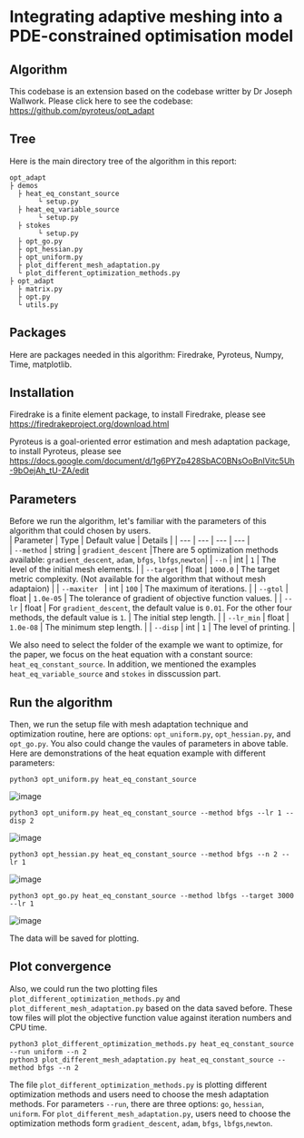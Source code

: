 # Integrating adaptive meshing into a PDE-constrained optimisation model

## Algorithm
This codebase is an extension based on the codebase writter by Dr Joseph Wallwork.
Please click here to see the codebase: https://github.com/pyroteus/opt_adapt  
## Tree
Here is the main directory tree of the algorithm in this report:  
```
opt_adapt  
├ demos  
  ├ heat_eq_constant_source  
       └ setup.py  
  ├ heat_eq_variable_source  
       └ setup.py  
  ├ stokes  
       └ setup.py  
  ├ opt_go.py  
  ├ opt_hessian.py  
  ├ opt_uniform.py  
  ├ plot_different_mesh_adaptation.py  
  └ plot_different_optimization_methods.py  
├ opt_adapt  
  ├ matrix.py  
  ├ opt.py  
  └ utils.py  
```
## Packages
Here are packages needed in this algorithm: Firedrake, Pyroteus, Numpy, Time, matplotlib.

## Installation 
Firedrake is a finite element package, to install Firedrake, please see https://firedrakeproject.org/download.html  

Pyroteus is a goal-oriented error estimation and mesh adaptation package, to install Pyroteus, please see https://docs.google.com/document/d/1g6PYZp428SbAC0BNsOoBnIVitc5Uh-9bOejAh_tU-ZA/edit  


## Parameters
Before we run the algorithm, let's familiar with the parameters of this algorithm that could chosen by users.  
| Parameter | Type | Default value |  Details | 
| --- | --- | --- |  --- |  
| ``--method`` | string | ``gradient_descent`` |There are 5 optimization methods available: ``gradient_descent``, ``adam``, ``bfgs``, ``lbfgs``,``newton``|
| ``--n`` | int | ``1`` |  The level of the initial mesh elements. |
| ``--target`` | float | ``1000.0`` | The target metric complexity. (Not available for the algorithm that without mesh adaptaion) |
| ``--maxiter `` | int | ``100`` | The maximum of iterations. |
| ``--gtol`` | float | ``1.0e-05`` | The tolerance of gradient of objective function values. |
| ``--lr`` | float | For ``gradient_descent``, the default value is ``0.01``. For the other four methods, the default value is ``1``.  | The initial step length. |
| ``--lr_min`` | float | ``1.0e-08`` | The minimum step length.  |
| ``--disp`` | int | ``1`` | The level of printing. |

We also need to select the folder of the example we want to optimize, for the paper, we focus on the heat equation with a constant source: ``heat_eq_constant_source``. In addition, we mentioned the examples ``heat_eq_variable_source`` and ``stokes`` in disscussion part.
## Run the algorithm

Then, we run the setup file with mesh adaptation technique and optimization routine, here are options: ``opt_uniform.py``, ``opt_hessian.py``, and ``opt_go.py``. You also could change the vaules of parameters in above table. Here are demonstrations of the heat equation example with different parameters:  

``python3 opt_uniform.py heat_eq_constant_source``  
  
 ![image](https://github.com/acse-yl1321/sphinx/blob/main/docs/Screenshot%202022-08-29%20202014.png)  
  
``python3 opt_uniform.py heat_eq_constant_source --method bfgs --lr 1 --disp 2``  
  
![image](https://github.com/acse-yl1321/sphinx/blob/main/docs/Screenshot%202022-08-29%20202043.png)  
  
``python3 opt_hessian.py heat_eq_constant_source --method bfgs --n 2 --lr 1``  

![image](https://github.com/acse-yl1321/sphinx/blob/main/docs/Screenshot%202022-08-29%20202140.png)  
  
``python3 opt_go.py heat_eq_constant_source --method lbfgs --target 3000 --lr 1``  
  
![image](https://github.com/acse-yl1321/sphinx/blob/main/docs/Screenshot%202022-08-29%20202424.png)  

  
The data will be saved for plotting.
## Plot convergence
Also, we could run the two plotting files ``plot_different_optimization_methods.py`` and ``plot_different_mesh_adaptation.py`` based on the data saved before. These tow files will plot the objective function value against iteration numbers and CPU time.  
  
  
``python3 plot_different_optimization_methods.py heat_eq_constant_source --run uniform --n 2``  
``python3 plot_different_mesh_adaptation.py heat_eq_constant_source --method bfgs --n 2 ``  
  
  
The file ``plot_different_optimization_methods.py`` is plotting different optimization methods and users need to choose the mesh adaptation methods. For parameters ``--run``, there are three options: ``go``, ``hessian``, ``uniform``. For ``plot_different_mesh_adaptation.py``, users need to choose the optimization methods form ``gradient_descent``, ``adam``, ``bfgs``, ``lbfgs``,``newton``.



